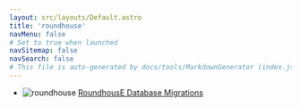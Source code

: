 ```yaml
---
layout: src/layouts/Default.astro
title: 'roundhouse'
navMenu: false
# Set to true when launched
navSitemap: false
navSearch: false
# This file is auto-generated by docs/tools/MarkdownGenerator (index.js)
---
```


<ul>

<li>

![roundhouse](https://i.octopus.com/library/step-templates/roundhouse.png) [RoundhousE Database Migrations](/integrations/roundhouse/roundhouse-database-migrations)

</li>
        
</ul>
